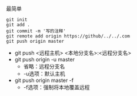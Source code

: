 
最简单
```git
git init
git add .
git commit -m '写的注释'
git remote add origin https://github/../../.com
git push origin master
```

 * git push <远程主机> <本地分支名>:<远程分支名>
 * git push origin -u master
    * 省略：远程分支名
    * -u选项：默认主机
* git push origin master -f
    * -f选项：强制将本地覆盖远程